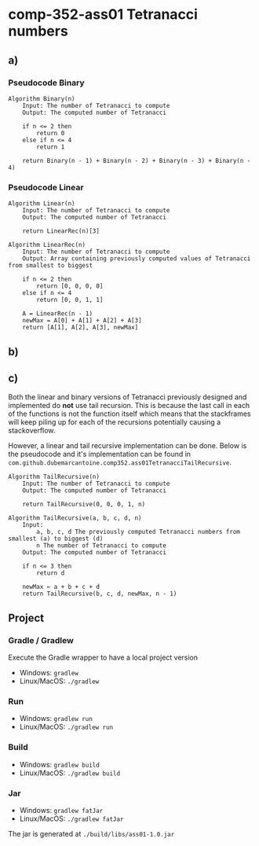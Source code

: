 # comp-352-ass01 Tetranacci numbers
## a)
### Pseudocode Binary
```pseudo
Algorithm Binary(n)
    Input: The number of Tetranacci to compute
    Output: The computed number of Tetranacci
    
    if n <= 2 then
        return 0
    else if n <= 4
        return 1
    
    return Binary(n - 1) + Binary(n - 2) + Binary(n - 3) + Binary(n - 4)
```
### Pseudocode Linear
```pseudo
Algorithm Linear(n)
    Input: The number of Tetranacci to compute
    Output: The computed number of Tetranacci
    
    return LinearRec(n)[3]

Algorithm LinearRec(n)
    Input: The number of Tetranacci to compute
    Output: Array containing previously computed values of Tetranacci from smallest to biggest
    
    if n <= 2 then
        return [0, 0, 0, 0]
    else if n <= 4
        return [0, 0, 1, 1]
    
    A = LinearRec(n - 1)
    newMax = A[0] + A[1] + A[2] + A[3]
    return [A[1], A[2], A[3], newMax]
```

## b)

## c)
Both the linear and binary versions of Tetranacci previously designed and implemented do **not** use tail recursion.
This is because the last call in each of the functions is not the function itself which means that the
stackframes will keep piling up for each of the recursions potentially causing a stackoverflow.

However, a linear and tail recursive implementation can be done. Below is the pseudocode and it's implementation
can be found in `com.github.dubemarcantoine.comp352.ass01TetranacciTailRecursive`.

```pseudo
Algorithm TailRecursive(n)
    Input: The number of Tetranacci to compute
    Output: The computed number of Tetranacci
    
    return TailRecursive(0, 0, 0, 1, n)
    
Algorithm TailRecursive(a, b, c, d, n)
    Input:
        a, b, c, d The previously computed Tetranacci numbers from smallest (a) to biggest (d)
        n The number of Tetranacci to compute
    Output: The computed number of Tetranacci
    
    if n <= 3 then
        return d
    
    newMax ← a + b + c + d
    return TailRecursive(b, c, d, newMax, n - 1)
```

## Project
### Gradle / Gradlew
Execute the Gradle wrapper to have a local project version
- Windows: `gradlew`
- Linux/MacOS: `./gradlew`

### Run
- Windows: `gradlew run`
- Linux/MacOS: `./gradlew run`

### Build
- Windows: `gradlew build`
- Linux/MacOS: `./gradlew build`

### Jar
- Windows: `gradlew fatJar`
- Linux/MacOS: `./gradlew fatJar`

The jar is generated at `./build/libs/ass01-1.0.jar`